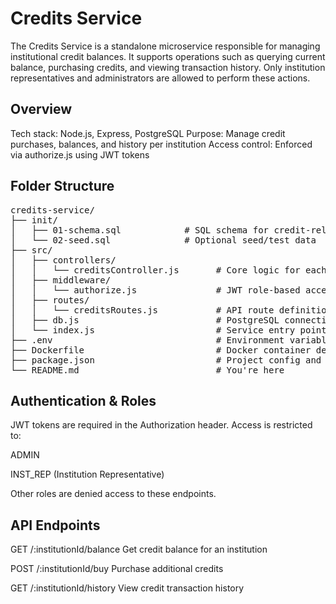 # Credits Service

The Credits Service is a standalone microservice responsible for managing institutional credit balances. It supports operations such as querying current balance, purchasing credits, and viewing transaction history. Only institution representatives and administrators are allowed to perform these actions.

## Overview
Tech stack: Node.js, Express, PostgreSQL
Purpose: Manage credit purchases, balances, and history per institution
Access control: Enforced via authorize.js using JWT tokens

## Folder Structure

<pre>
credits-service/
├── init/
│   ├── 01-schema.sql            # SQL schema for credit-related tables
│   └── 02-seed.sql              # Optional seed/test data
├── src/
│   ├── controllers/
│   │   └── creditsController.js       # Core logic for each route
│   ├── middleware/
│   │   └── authorize.js               # JWT role-based access control
│   ├── routes/
│   │   └── creditsRoutes.js           # API route definitions
│   ├── db.js                          # PostgreSQL connection setup
│   └── index.js                       # Service entry point
├── .env                               # Environment variables
├── Dockerfile                         # Docker container definition
├── package.json                       # Project config and dependencies
└── README.md                          # You're here
</pre>


## Authentication & Roles
JWT tokens are required in the Authorization header. Access is restricted to:

ADMIN

INST_REP (Institution Representative)

Other roles are denied access to these endpoints.

## API Endpoints

GET	/:institutionId/balance	Get credit balance for an institution	

POST	/:institutionId/buy	Purchase additional credits	

GET	/:institutionId/history	View credit transaction history	